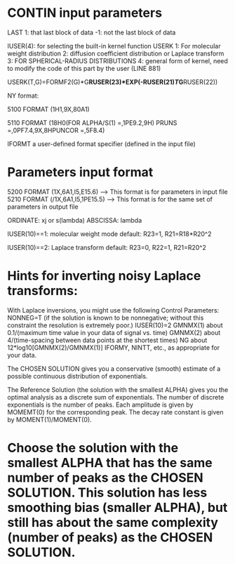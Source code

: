 # CONTIN input parameters

LAST
1: that last block of data
-1: not the last block of data

IUSER(4): for selecting the built-in kernel function USERK
1: For molecular weight distribution
2: diffusion coefficient distribution or Laplace transform
3: FOR SPHERICAL-RADIUS DISTRIBUTIONS
4: general form of kernel, need to modify the code of this part by the user (LINE 881)


 USERK(T,G)=FORMF2(G)*G**RUSER(23)*EXP(-RUSER(21)*T*G**RUSER(22))


 NY format:

 5100 FORMAT (1H1,9X,80A1)                                                
                                  
 5110 FORMAT (18H0(FOR ALPHA/S(1) =,1PE9.2,9H) PRUNS =,0PF7.4,9X,8HPUNCOR =,5F8.4) 

 IFORMT a user-defined format specifier (defined in the input file)


# Parameters input format
 5200 FORMAT (1X,6A1,I5,E15.6) --> This format is for parameters in input file
 5210 FORMAT (/1X,6A1,I5,1PE15.5) --> This format is for the same set of parameters in output file


ORDINATE: xj or s(lambda)
ABSCISSA: lambda

IUSER(10)==1: molecular weight mode
default: R23=1, R21=R18*R20^2

IUSER(10)==2: Laplace transform
default: R23=0, R22=1, R21=R20^2




Hints for inverting noisy Laplace transforms:
=============================================
With Laplace inversions, you might use the following Control 
  Parameters:
    NONNEG=T (if the solution is known to be nonnegative; without
              this constraint the resolution is extremely poor.)
    IUSER(10)=2
    GMNMX(1) about 0.1/(maximum time value in your data of 
                        signal vs. time)
    GMNMX(2) about 4/(time-spacing between data points at the 
                      shortest times)
    NG about 12*log10[GMNMX(2)/GMNMX(1)]
    IFORMY, NINTT, etc., as appropriate for your data.

The CHOSEN SOLUTION gives you a conservative (smooth) estimate 
  of a possible continuous distribution of exponentials.

The Reference Solution (the solution with the smallest ALPHA) 
  gives you the optimal analysis as a discrete sum of 
  exponentials.  The number of discrete exponentials is the 
  number of peaks.  Each amplitude is given by MOMEMT(0) for 
  the corresponding peak.  The decay rate constant is given by 
  MOMENT(1)/MOMENT(0).

Choose the solution with the smallest ALPHA that has the same 
  number of peaks as the CHOSEN SOLUTION.  This solution has 
  less smoothing bias (smaller ALPHA), but still has about 
  the same complexity (number of peaks) as the CHOSEN SOLUTION.
=================================================================